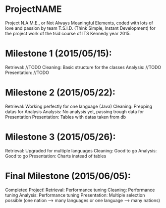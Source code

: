 # ProjectNAME
Project N.A.M.E., or Not Always Meaningful Elements, coded with lots of love and passion by team T.S.I.D. (Think Simple, Instant Development) for the project work of the tsid course of ITS Kennedy year 2015.


# Milestone 1 (2015/05/15):
  Retrieval:    //TODO
  Cleaning:     Basic structure for the classes
  Analysis:     //TODO
  Presentation: //TODO

# Milestone 2 (2015/05/22):
  Retrieval:    Working perfectly for one language (Java)
  Cleaning:     Prepping datas for Analysis
  Analysis:     No analysis yet, passing trough data for Presentation
  Presentation: Tables with datas taken from db
  
# Milestone 3 (2015/05/26):
  Retrieval:    Upgraded for multiple languages
  Cleaning:     Good to go
  Analysis:     Good to go
  Presentation: Charts instead of tables

# Final Milestone (2015/06/05):
 Completed Project!
   Retrieval:    Performance tuning
   Cleaning:     Performance tuning
   Analysis:     Performance tuning
   Presentation: Multiple selection possible (one nation --> many languages or one language --> many nations)
